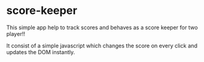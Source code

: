 # score-keeper

This simple app help to track scores and behaves as a score keeper for two player!!

It consist of a simple javascript which changes the score on every click and updates the DOM instantly.
